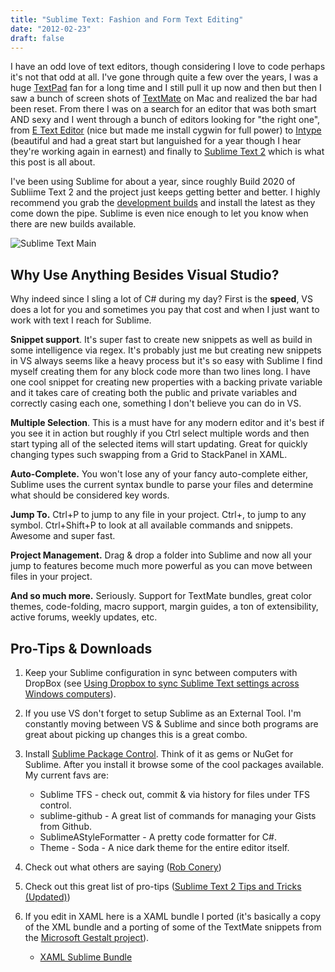 ```yaml
---
title: "Sublime Text: Fashion and Form Text Editing"
date: "2012-02-23"
draft: false
---
```


I have an odd love of text editors, though considering I love to code perhaps it's not that odd at all.  I've gone through quite a few over the years, I was a huge [TextPad](http://www.textpad.com/) fan for a long time and I still pull it up now and then but then I saw a bunch of screen shots of [TextMate](http://macromates.com/) on Mac and realized the bar had been reset.  From there I was on a search for an editor that was both smart AND sexy and I went through a bunch of editors looking for "the right one", from [E Text Editor](http://www.e-texteditor.com/) (nice but made me install cygwin for full power) to [Intype](http://inotai.com/intype/) (beautiful and had a great start but languished for a year though I hear they're working again in earnest) and finally to [Sublime Text 2](http://www.sublimetext.com/) which is what this post is all about.

I've been using Sublime for about a year, since roughly Build 2020 of Subliime Text 2 and the project just keeps getting better and better.  I highly recommend you grab the [development builds](http://www.sublimetext.com/2) and install the latest as they come down the pipe.  Sublime is even nice enough to let you know when there are new builds available.

![Sublime Text Main](/images/SublimeTextMain.png "Sublime Text Main")

## Why Use Anything Besides Visual Studio?

Why indeed since I sling a lot of C# during my day?  First is the **speed**, VS does a lot for you and sometimes you pay that cost and when I just want to work with text I reach for Sublime.

**Snippet support**.  It's super fast to create new snippets as well as build in some intelligence via regex.  It's probably just me but creating new snippets in VS always seems like a heavy process but it's so easy with Sublime I find myself creating them for any block code more than two lines long.  I have one cool snippet for creating new properties with a backing private variable and it takes care of creating both the public and private variables and correctly casing each one, something I don't believe you can do in VS.

**Multiple Selection**. This is a must have for any modern editor and it's best if you see it in action but roughly if you Ctrl select multiple words and then start typing all of the selected items will start updating.  Great for quickly changing types such swapping from a Grid to StackPanel in XAML.

**Auto-Complete.** You won't lose any of your fancy auto-complete either, Sublime uses the current syntax bundle to parse your files and determine what should be considered key words.

**Jump To.** Ctrl+P to jump to any file in your project. Ctrl+, to jump to any symbol. Ctrl+Shift+P to look at all available commands and snippets.  Awesome and super fast.

**Project Management.** Drag & drop a folder into Sublime and now all your jump to features become much more powerful as you can move between files in your project.

**And so much more.**  Seriously. Support for TextMate bundles, great color themes, code-folding, macro support, margin guides, a ton of extensibility, active forums, weekly updates, etc.

## Pro-Tips & Downloads

1. Keep your Sublime configuration in sync between computers with DropBox (see [Using Dropbox to sync Sublime Text settings across Windows computers](http://juhap.iki.fi/misc/using-dropbox-to-sync-sublime-text-settings-across-windows-computers/)).

2. If you use VS don't forget to setup Sublime as an External Tool.  I'm constantly moving between VS & Sublime and since both programs are great about picking up changes this is a great combo.

3. Install [Sublime Package Control](http://wbond.net/sublime_packages/package_control).  Think of it as gems or NuGet for Sublime.  After you install it browse some of the cool packages available.  My current favs are:

    * Sublime TFS - check out, commit & via history for files under TFS control.
    * sublime-github - A great list of commands for managing your Gists from Github.
    * SublimeAStyleFormatter - A pretty code formatter for C#.
    * Theme - Soda -  A nice dark theme for the entire editor itself.

4. Check out what others are saying ([Rob Conery](http://wekeroad.com/2012/01/13/sublime-text-the-text-editor-youll-fall-in-love-with-3/))

5. Check out this great list of pro-tips ([Sublime Text 2 Tips and Tricks (Updated)](http://net.tutsplus.com/tutorials/tools-and-tips/sublime-text-2-tips-and-tricks/))

6. If you edit in XAML here is a XAML bundle I ported (it's basically a copy of the XML bundle and a porting of some of the TextMate snippets from the [Microsoft Gestalt project](http://visitmix.com/labs/gestalt/)).

    * [XAML Sublime Bundle](/downloads/XAML.zip)
